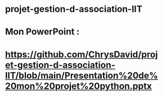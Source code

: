 # projet-gestion-d-association-IIT

# Mon PowerPoint :
# https://github.com/ChrysDavid/projet-gestion-d-association-IIT/blob/main/Presentation%20de%20mon%20projet%20python.pptx

